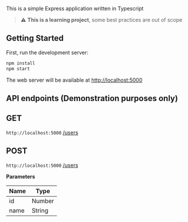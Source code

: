 This is a simple Express application written in Typescript

> :warning: **This is a learning project**, some best practices are out of scope

## Getting Started

First, run the development server:

```bash
npm install
npm start
```

The web server will be available at [http://localhost:5000](http://localhost:5000)

## API endpoints (Demonstration purposes only)

## GET

`http://localhost:5000` [/users](http://localhost:5000/users) <br/>

## POST

`http://localhost:5000` [/users](http://localhost:5000/users) <br/>

**Parameters**

| Name | Type   |
| ---- | ------ |
| id   | Number |
| name | String |
